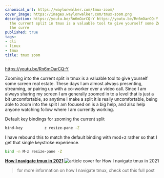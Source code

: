 ```yaml
---
canonical_url: https://waylonwalker.com/tmux-zoom/
cover_image: https://images.waylonwalker.com/tmux-zoom.png
description: https://youtu.be/Rn6mOarCQ-Y https://youtu.be/Rn6mOarCQ-Y Zooming into
  the current split in tmux is a valuable tool to give yourself some Zooming into
  the curre
published: true
tags:
- cli
- linux
- tmux
title: tmux zoom
---
```


https://youtu.be/Rn6mOarCQ-Y

Zooming into the current split in tmux is a valuable tool to give yourself some screen real estate.  These days I am almost always presenting, streaming, or pairing up with a co-worker over a video call.  Since I am always sharing my screen I am generally zoomed in to a level that is just a bit uncomfortable, so anytime I make a split it is really uncomfortable, being able to zoom into the split I am focused on is a big help, and also help anyone watching follow where I am currently working.


Default key bindings for zooming the current split

``` bash
bind-key          z resize-pane -Z
```


I have rebound this to match the default binding with mod+z rather so that I get that single keystroke experience.

``` bash
bind -n M-z resize-pane -Z
```


  <div class="onelinelink-wrapper">
      <a class="onelinelink" href="https://waylonwalker.com/tmux-nav-2021/">
          <img style="float: right;" align='right' src="https://images.waylonwalker.com/tmux-nav-2021-og_250x140.png" alt="article cover for 
 How I navigate tmux in 2021
"/>
          <p><strong>
 How I navigate tmux in 2021
</strong></p>
      </a>
  </div>


> for more information on how I navigate tmux, check out this full post